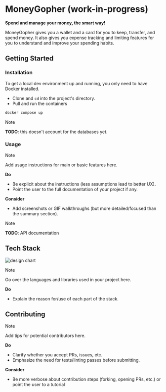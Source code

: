 # MoneyGopher (work-in-progress)

**Spend and manage your money, the smart way!**

MoneyGopher gives you a wallet and a card for you to keep, transfer, and spend
money. It also gives you expense tracking and limiting features for you to
understand and improve your spending habits.

## Getting Started

### Installation

To get a local dev environment up and running, you only need to have Docker
installed.

- Clone and `cd` into the project's directory.
- Pull and run the containers

```bash
docker compose up
```

> [!NOTE]
> **TODO**: this doesn't account for the databases yet.

### Usage

> [!NOTE]
> Add usage instructions for main or basic features here.
>
> **Do**
> - Be explicit about the instructions (less assumptions lead to better UX).
> - Point the user to the full documentation of your project if any.
>
> **Consider**
> - Add screenshots or GIF walkthroughs (but more detailed/focused than the
>   summary section).

> [!NOTE]
> **TODO**: API documentation

## Tech Stack
<!--
flowchart LR
    fe[Frontend] --- gateway(fa:fa-network-wired API Gateway)

    gateway --- otp[OTP]
    gateway --- trx[Transactions]
    gateway --- acc[Accounts]
    gateway --- cards[Cards] 
    
    subgraph Services
    otp -.- acc
    otp -.- trx
    otp -.- cards
    trx -.- acc
    trx -.- cards
    end
    
    cards --- cardsdb([fa:fa-database Cards DB])
    acc --- accdb([fa:fa-database Accounts DB])
    trx --- trxdb([fa:fa-database Transactions DB])
-->
![design chart](https://i.imgur.com/yPc1n68.png)

> [!NOTE]
> Go over the languages and libraries used in your project here.
>
> **Do**
> - Explain the reason for/use of each part of the stack.

## Contributing

> [!NOTE]
> Add tips for potential contributors here.
>
> **Do**
> - Clarify whether you accept PRs, issues, etc.
> - Emphasize the need for tests/linting passes before submitting.
>
> **Consider**
> - Be more verbose about contribution steps (forking, opening PRs, etc.) or
>   point the user to a tutorial

